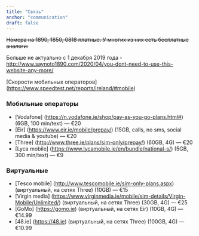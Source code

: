 ```yaml
---
title: "Связь"
anchor: "communication"
draft: false
---
```


~~Номера на 1890, 1850, 0818 платные. У многих из них есть бесплатные аналоги:~~

Больше не актуально с 1 декабря 2019 года - http://www.saynoto1890.com/2020/04/you-dont-need-to-use-this-website-any-more/

[Скорости мобильных операторов] (https://www.speedtest.net/reports/ireland/#mobile)

### Мобильные операторы
*  [Vodafone] (https://n.vodafone.ie/shop/pay-as-you-go-plans.html#) (6GB, 100 min/text)  —  €20
*  [Eir] (https://www.eir.ie/mobile/prepay/) (15GB, calls, no sms, social media & youtube)  —  €20
*  [Three] (http://www.three.ie/plans/sim-only/prepay/) (60GB, 4G)  —  €20
*  [Lyca mobile] (https://www.lycamobile.ie/en/bundle/national-s/) (5GB, 300 min/text) — €9

### Виртуальные
*  [Tesco mobile] (http://www.tescomobile.ie/sim-only-plans.aspx) (виртуальный, на сетях Three) (10GB)  —  €15
*  [Virgin media] (https://www.virginmedia.ie/mobile/sim-details/Virgin-Mobile/Unlimited/) (виртуальный, на сетях Three) (30GB, 4G)  —  €25
*  [GoMo] (https://gomo.ie) (виртуальный, на сетях Eir) (10GB, 4G)  —  €14.99
*  [48.ie] (https://48.ie) (виртуальный, на сетях Three) (100GB, 4G)  —  €10.99
